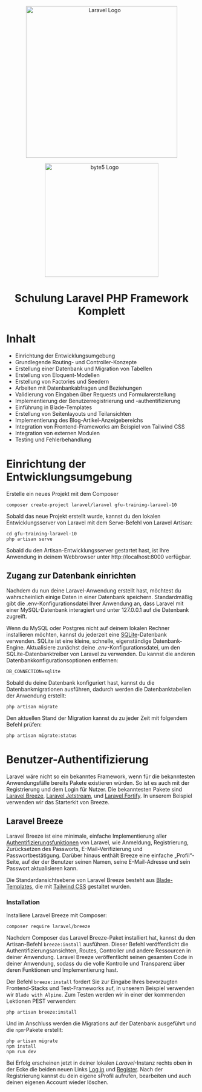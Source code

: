 <p align="center"><a href="https://laravel.com" target="_blank"><img src="https://raw.githubusercontent.com/laravel/art/master/logo-lockup/5%20SVG/2%20CMYK/1%20Full%20Color/laravel-logolockup-cmyk-red.svg" width="400" alt="Laravel Logo"></a></p>
<p align="center"><a href="https://byte5.de" target="_blank"><img src="https://www.byte5.de/images/byte5-logo-white.svg" width="300" alt="byte5 Logo"></a></p>
<h1 align="center">Schulung Laravel PHP Framework Komplett</h1>

# Inhalt
- Einrichtung der Entwicklungsumgebung
- Grundlegende Routing- und Controller-Konzepte
- Erstellung einer Datenbank und Migration von Tabellen
- Erstellung von Eloquent-Modellen
- Erstellung von Factories und Seedern
- Arbeiten mit Datenbankabfragen und Beziehungen
- Validierung von Eingaben über Requests und Formularerstellung
- Implementierung der Benutzerregistrierung und -authentifizierung
- Einführung in Blade-Templates
- Erstellung von Seitenlayouts und Teilansichten
- Implementierung des Blog-Artikel-Anzeigebereichs
- Integration von Frontend-Frameworks am Beispiel von Tailwind CSS
- Integration von externen Modulen
- Testing und Fehlerbehandlung


# Einrichtung der Entwicklungsumgebung
Erstelle ein neues Projekt mit dem Composer
```shell
composer create-project laravel/laravel gfu-training-laravel-10
```

Sobald das neue Projekt erstellt wurde, kannst du den lokalen Entwicklungsserver von Laravel mit dem Serve-Befehl von
Laravel Artisan:
```shell
cd gfu-training-laravel-10
php artisan serve
```

Sobald du den Artisan-Entwicklungsserver gestartet hast, ist Ihre Anwendung in deinem Webbrowser unter 
http://localhost:8000 verfügbar.

## Zugang zur Datenbank einrichten

Nachdem du nun deine Laravel-Anwendung erstellt hast, möchtest du wahrscheinlich einige Daten in einer Datenbank 
speichern. Standardmäßig gibt die .env-Konfigurationsdatei Ihrer Anwendung an, dass Laravel mit einer MySQL-Datenbank 
interagiert und unter 127.0.0.1 auf die Datenbank zugreift.

Wenn du MySQL oder Postgres nicht auf deinem lokalen Rechner installieren möchten, kannst du jederzeit eine 
[SQLite](https://www.sqlite.org/index.html)-Datenbank verwenden. SQLite ist eine kleine, schnelle, eigenständige 
Datenbank-Engine. Aktualisiere zunächst deine _.env_-Konfigurationsdatei, um den SQLite-Datenbanktreiber von Laravel 
zu verwenden. Du kannst die anderen Datenbankkonfigurationsoptionen entfernen:
```dotenv
DB_CONNECTION=sqlite
```

Sobald du deine Datenbank konfiguriert hast, kannst du die Datenbankmigrationen ausführen, dadurch werden die 
Datenbanktabellen der Anwendung erstellt:
```shell
php artisan migrate
```

Den aktuellen Stand der Migration kannst du zu jeder Zeit mit folgendem Befehl prüfen:
```shell
php artisan migrate:status
```


# Benutzer-Authentifizierung
Laravel wäre nicht so ein bekanntes Framework, wenn für die bekanntesten Anwendungsfälle bereits Pakete existieren 
würden. So ist es auch mit der Registrierung und dem Login für Nutzer. Die bekanntesten Pakete sind 
[Laravel Breeze](https://laravel.com/docs/10.x/starter-kits#laravel-breeze),
[Laravel Jetstream](https://laravel.com/docs/10.x/starter-kits#laravel-jetstream), und
[Laravel Fortify](https://laravel.com/docs/10.x/fortify). In unserem Beispiel verwenden wir das Starterkit von Breeze.

## Laravel Breeze
Laravel Breeze ist eine minimale, einfache Implementierung aller 
[Authentifizierungsfunktionen](https://laravel.com/docs/10.x/authentication) von Laravel, wie  Anmeldung, Registrierung, 
Zurücksetzen des Passworts, E-Mail-Verifizierung und Passwortbestätigung. Darüber hinaus enthält Breeze eine einfache 
„Profil“-Seite, auf der der Benutzer seinen Namen, seine E-Mail-Adresse und sein Passwort aktualisieren kann.

Die Standardansichtsebene von Laravel Breeze besteht aus [Blade-Templates](https://laravel.com/docs/10.x/blade), die mit 
[Tailwind CSS](https://tailwindcss.com/) gestaltet wurden.

### Installation
Installiere Laravel Breeze mit Composer:
```shell
composer require laravel/breeze
```

Nachdem Composer das Laravel Breeze-Paket installiert hat, kannst du den Artisan-Befehl `breeze:install` ausführen. 
Dieser Befehl veröffentlicht die Authentifizierungsansichten, Routes, Controller und andere Ressourcen in deiner 
Anwendung. Laravel Breeze veröffentlicht seinen gesamten Code in deiner Anwendung, sodass du die volle Kontrolle und 
Transparenz über deren Funktionen und Implementierung hast.

Der Befehl `breeze:install` fordert Sie zur Eingabe Ihres bevorzugten Frontend-Stacks und Test-Frameworks auf, in 
unserem Beispiel verwenden wir `Blade with Alpine`. Zum Testen werden wir in einer der kommenden Lektionen PEST 
verwenden:
```shell
php artisan breeze:install
```

Und im Anschluss werden die Migrations auf der Datenbank ausgeführt und die `npm`-Pakete erstellt:
```shell
php artisan migrate
npm install
npm run dev
```

Bei Erfolg erscheinen jetzt in deiner lokalen _Laravel_-Instanz rechts oben in der Ecke die beiden neuen Links 
[Log in](http://127.0.0.1:8000/login) und [Register](http://127.0.0.1:8000/register). Nach der Registrierung kannst du
dein eigene sProfil aufrufen, bearbeiten und auch deinen eigenen Account wieder löschen.

